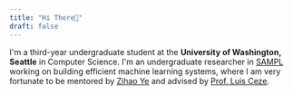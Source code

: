 ```yaml
---
title: "Hi There👋"
draft: false
---
```

I'm a third-year undergraduate student at the **University of Washington, Seattle** in Computer Science. I'm an undergraduate researcher in [SAMPL](https://sampl.cs.washington.edu/) working on building efficient machine learning systems, where I am very fortunate to be mentored by [Zihao Ye](https://homes.cs.washington.edu/~zhye/) and advised by [Prof. Luis Ceze](https://homes.cs.washington.edu/~luisceze/).

